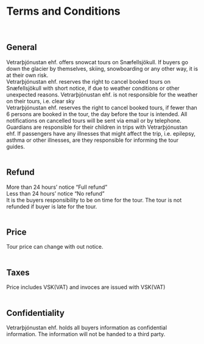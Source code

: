 # Terms and Conditions  
<br />

## General
Vetrarþjónustan ehf. offers snowcat tours on Snæfellsjökull. If buyers go down the glacier by themselves, skiing, snowboarding or any other way, it is at their own risk.  
Vetrarþjónustan ehf. reserves the right to cancel booked tours on Snæfellsjökull with short notice, if due to weather conditions or other unexpected reasons. Vetrarþjónustan ehf. is not responsible for the weather on their tours, i.e. clear sky  
Vetrarþjónustan ehf. reserves the right to cancel booked tours, if fewer than 6 persons are booked in the tour, the day before the tour is intended. All notifications on cancelled tours will be sent via email or by telephone. Guardians are responsible for their children in trips with Vetrarþjónustan ehf. If passengers have any illnesses that might affect the trip, i.e. epilepsy, asthma or other illnesses, are they responsible for informing the tour guides.  
<br />


## Refund
More than 24 hours’ notice “Full refund”  
Less than 24 hours’ notice “No refund”  
It is the buyers responsibility to be on time for the tour. The tour is not refunded if buyer is late for the tour.  
<br />

## Price
Tour price can change with out notice.  
<br />

## Taxes
Price includes VSK(VAT) and invoces are issued with VSK(VAT)  
<br />

## Confidentiality
Vetrarþjónustan ehf. holds all buyers information as confidential information. The information will not be handed to a third party.